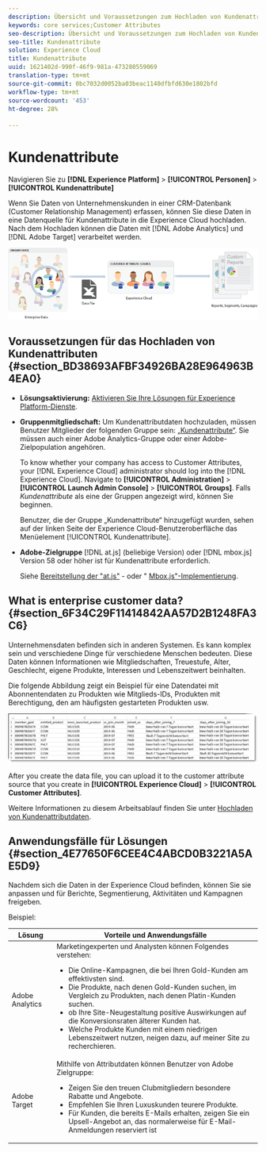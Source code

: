 ```yaml
---
description: Übersicht und Voraussetzungen zum Hochladen von Kundenattributen in die Experience Cloud.
keywords: core services;Customer Attributes
seo-description: Übersicht und Voraussetzungen zum Hochladen von Kundenattributen in die Experience Cloud.
seo-title: Kundenattribute
solution: Experience Cloud
title: Kundenattribute
uuid: 1621402d-990f-46f9-981a-473280559069
translation-type: tm+mt
source-git-commit: 0bc7032d0052ba03beac1140dfbfd630e1802bfd
workflow-type: tm+mt
source-wordcount: '453'
ht-degree: 28%

---
```



# Kundenattribute

Navigieren Sie zu **[!DNL Experience Platform]** > **[!UICONTROL Personen]** > **[!UICONTROL Kundenattribute]**

Wenn Sie Daten von Unternehmenskunden in einer CRM-Datenbank (Customer Relationship Management) erfassen, können Sie diese Daten in eine Datenquelle für Kundenattribute in die Experience Cloud hochladen. Nach dem Hochladen können die Daten mit [!DNL Adobe Analytics] und [!DNL Adobe Target] verarbeitet werden.

![](assets/custom_reports.png)

## Voraussetzungen für das Hochladen von Kundenattributen {#section_BD38693AFBF34926BA28E964963B4EA0}

* **Lösungsaktivierung:** [Aktivieren Sie Ihre Lösungen für Experience Platform-Dienste](../core-services/core-services.md#concept_07ED1D5C64234E77976E6D572E78FB9C).

* **Gruppenmitgliedschaft:** Um Kundenattributdaten hochzuladen, müssen Benutzer Mitglieder der folgenden Gruppe sein:  [„Kundenattribute“](../admin-getting-started/admin-getting-started.md#task_3295A85536BF48899A1AB40D207E77E9). Sie müssen auch einer Adobe Analytics-Gruppe oder einer Adobe-Zielpopulation angehören.

   To know whether your company has access to Customer Attributes, your [!DNL Experience Cloud] administrator should log into the [!DNL Experience Cloud]. Navigate to **[!UICONTROL Administration]** > **[!UICONTROL Launch Admin Console]** > **[!UICONTROL Groups]**. Falls *Kundenattribute* als eine der Gruppen angezeigt wird, können Sie beginnen.

   Benutzer, die der Gruppe „Kundenattribute“ hinzugefügt wurden, sehen auf der linken Seite der Experience Cloud-Benutzeroberfläche das Menüelement [!UICONTROL Kundenattribute].

* **Adobe-Zielgruppe** [!DNL at.js] (beliebige Version) oder [!DNL mbox.js] Version 58 oder höher ist für Kundenattribute erforderlich.

   Siehe [Bereitstellung der &quot;at.js&quot;](https://docs.adobe.com/content/help/en/target/using/implement-target/client-side/deploy-at-js/how-to-deployatjs.html) - oder &quot; [Mbox.js&quot;-Implementierung](https://docs.adobe.com/content/help/de-DE/target/using/implement-target/client-side/mbox-implement/mbox-download.html).

## What is enterprise customer data? {#section_6F34C29F11414842AA57D2B1248FA3C6}

Unternehmensdaten befinden sich in anderen Systemen. Es kann komplex sein und verschiedene Dinge für verschiedene Menschen bedeuten. Diese Daten können Informationen wie Mitgliedschaften, Treuestufe, Alter, Geschlecht, eigene Produkte, Interessen und Lebenszeitwert beinhalten.

Die folgende Abbildung zeigt ein Beispiel für eine Datendatei mit Abonnentendaten zu Produkten wie Mitglieds-IDs, Produkten mit Berechtigung, den am häufigsten gestarteten Produkten usw.

![](assets/01_crs_usecase.png)

After you create the data file, you can upload it to the customer attribute source that you create in **[!UICONTROL Experience Cloud]** > **[!UICONTROL Customer Attributes]**.

Weitere Informationen zu diesem Arbeitsablauf finden Sie unter [Hochladen von Kundenattributdaten](../attributes/t-crs-usecase.md#task_BCC327B2A0EF4A1BBB2934013AB92B78).

## Anwendungsfälle für Lösungen {#section_4E77650F6CEE4C4ABCD0B3221A5AE5D9}

Nachdem sich die Daten in der Experience Cloud befinden, können Sie sie anpassen und für Berichte, Segmentierung, Aktivitäten und Kampagnen freigeben.

Beispiel:

| Lösung | Vorteile und Anwendungsfälle |
|--- |--- |
| Adobe Analytics | Marketingexperten und Analysten können Folgendes verstehen:<ul><li>Die Online-Kampagnen, die bei Ihren Gold-Kunden am effektivsten sind.</li><li>Die Produkte, nach denen Gold-Kunden suchen, im Vergleich zu Produkten, nach denen Platin-Kunden suchen.</li><li>ob Ihre Site-Neugestaltung positive Auswirkungen auf die Konversionsraten älterer Kunden hat.</li><li>Welche Produkte Kunden mit einem niedrigen Lebenszeitwert nutzen, neigen dazu, auf meiner Site zu recherchieren.</li></ul> |
| Adobe Target | Mithilfe von Attributdaten können Benutzer von Adobe Zielgruppe:<ul><li>Zeigen Sie den treuen Clubmitgliedern besondere Rabatte und Angebote.</li><li>Empfehlen Sie Ihren Luxuskunden teurere Produkte.</li><li>Für Kunden, die bereits E-Mails erhalten, zeigen Sie ein Upsell-Angebot an, das normalerweise für E-Mail-Anmeldungen reserviert ist</li></ul> |
